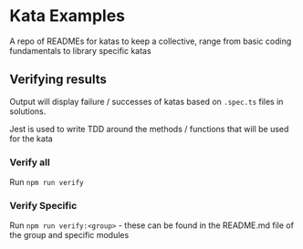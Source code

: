 # Kata Examples
A repo of READMEs for katas to keep a collective, range from basic coding fundamentals to library specific katas

## Verifying results
Output will display failure / successes of katas based on `.spec.ts` files in solutions.

Jest is used to write TDD around the methods / functions that will be used for the kata

### Verify all
Run `npm run verify`

### Verify Specific
Run `npm run verify:<group>` - these can be found in the README.md file of the group and specific modules